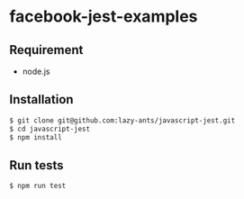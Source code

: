 # facebook-jest-examples

## Requirement

- node.js

## Installation

```bash
$ git clone git@github.com:lazy-ants/javascript-jest.git
$ cd javascript-jest
$ npm install
```

## Run tests

```bash
$ npm run test
```
